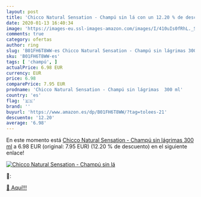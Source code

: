 ```yaml
---
layout: post
title: 'Chicco Natural Sensation - Champú sin lá con un 12.20 % de descuento'
date: 2020-01-13 16:40:34
image: 'https://images-eu.ssl-images-amazon.com/images/I/410uIs0fRhL._SL200_.jpg'
comments: true
category: ofertas
author: ring
slug: 'B01FH6T8WW-es Chicco Natural Sensation - Champú sin lágrimas 300 ml'
sku: 'B01FH6T8WW-es'
tags: [ 'champú', ]
actualPrice: 6.98 EUR
currency: EUR
price: 6.98
comparePrice: 7.95 EUR
prodname: 'Chicco Natural Sensation - Champú sin lágrimas  300 ml'
country: 'es'
flag: '🇪🇸'
brand: ''
buyurl: 'https://www.amazon.es/dp/B01FH6T8WW/?tag=tolees-21'
descuento: '12.20'
average: '6.98'
---
```


En este momento está [Chicco Natural Sensation - Champú sin lágrimas  300 ml](https://www.amazon.es/dp/B01FH6T8WW/?tag=tolees-21) a 6.98 EUR (original: 7.95 EUR) (12.20 %  de descuento) en el siguiente enlace!

[![Chicco Natural Sensation - Champú sin lá](https://images-eu.ssl-images-amazon.com/images/I/410uIs0fRhL._SL200_.jpg)](https://www.amazon.es/dp/B01FH6T8WW/?tag=tolees-21)

🔎:


[🛒 Aquí!!!](https://www.amazon.es/dp/B01FH6T8WW/?tag=tolees-21)
